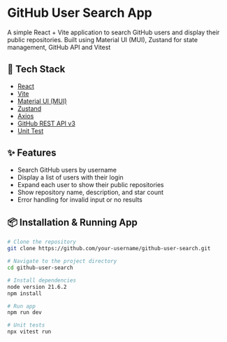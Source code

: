 # GitHub User Search App

A simple React + Vite application to search GitHub users and display their public repositories. Built using Material UI (MUI), Zustand for state management, GitHub API and Vitest

## 🔧 Tech Stack

- [React](https://reactjs.org/)
- [Vite](https://vitejs.dev/)
- [Material UI (MUI)](https://mui.com/)
- [Zustand](https://github.com/pmndrs/zustand)
- [Axios](https://axios-http.com/)
- [GitHub REST API v3](https://docs.github.com/en/rest)
- [Unit Test](https://vitest.dev/)

## ✨ Features

- Search GitHub users by username
- Display a list of users with their login
- Expand each user to show their public repositories
- Show repository name, description, and star count
- Error handling for invalid input or no results

## 📦 Installation & Running App

```bash
# Clone the repository
git clone https://github.com/your-username/github-user-search.git

# Navigate to the project directory
cd github-user-search

# Install dependencies
node version 21.6.2
npm install

# Run app
npm run dev

# Unit tests
npx vitest run